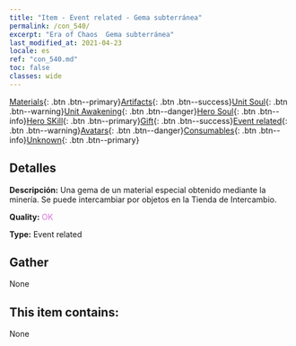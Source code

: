 ```yaml
---
title: "Item - Event related - Gema subterránea"
permalink: /con_540/
excerpt: "Era of Chaos  Gema subterránea"
last_modified_at: 2021-04-23
locale: es
ref: "con_540.md"
toc: false
classes: wide
---
```

 [Materials](/ItemsES/){: .btn .btn--primary}[Artifacts](/ItemsES/Artifacts/){: .btn .btn--success}[Unit Soul](/ItemsES/UnitSoul/){: .btn .btn--warning}[Unit Awakening](/ItemsES/UnitAwakening/){: .btn .btn--danger}[Hero Soul](/ItemsES/HeroSoul/){: .btn .btn--info}[Hero SKill](/ItemsES/HeroSkill/){: .btn .btn--primary}[Gift](/ItemsES/Gift/){: .btn .btn--success}[Event related](/ItemsES/Events/){: .btn .btn--warning}[Avatars](/ItemsES/Avatars/){: .btn .btn--danger}[Consumables](/ItemsES/Consumables/){: .btn .btn--info}[Unknown](/ItemsES/Unknown/){: .btn .btn--primary}

## Detalles
 **Descripción:** Una gema de un material especial obtenido mediante la minería. Se puede intercambiar por objetos en la Tienda de Intercambio.

 **Quality:** <span style="color: #DA70D6">OK</span>

 **Type:** Event related

## Gather

  None

## This item contains:

  None

